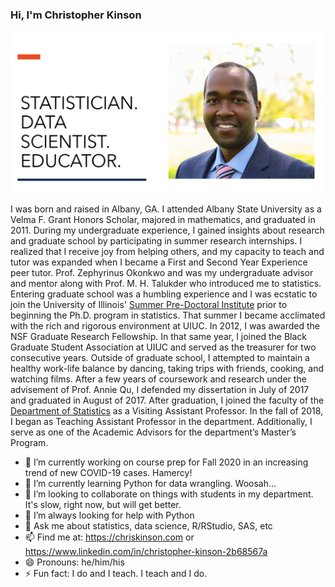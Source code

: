 ### Hi, I'm Christopher Kinson

<img src="https://github.com/kinson2/kinson2/blob/master/img_background4.png">

I was born and raised in Albany, GA. I attended Albany State University as a Velma F. Grant Honors Scholar, majored in mathematics, and graduated in 2011. During my undergraduate experience, I gained insights about research and graduate school by participating in summer research internships.  I realized that I receive joy from helping others, and my capacity to teach and tutor was expanded when I became a First and Second Year Experience peer tutor. Prof. Zephyrinus Okonkwo and was my undergraduate advisor and mentor along with Prof. M. H. Talukder who introduced me to statistics. Entering graduate school was a humbling experience and I was ecstatic to join the University of Illinois' [Summer Pre-Doctoral Institute](http://www.grad.illinois.edu/spi) prior to beginning the Ph.D. program in statistics.  That summer I became acclimated with the rich and rigorous environment at UIUC. In 2012, I was awarded the NSF Graduate Research Fellowship. In that same year, I joined the Black Graduate Student Association at UIUC and served as the treasurer for two consecutive years. Outside of graduate school, I attempted to maintain a healthy work-life balance by dancing, taking trips with friends, cooking, and watching films. After a few years of coursework and research under the advisement of Prof. Annie Qu, I defended my dissertation in July of 2017 and graduated in August of 2017. After graduation, I joined the faculty of the [Department of Statistics](http://www.stat.illinois.edu/) as a Visiting Assistant Professor. In the fall of 2018, I began as Teaching Assistant Professor in the department. Additionally, I serve as one of the Academic Advisors for the department’s Master’s Program.

- 🔭 I’m currently working on course prep for Fall 2020 in an increasing trend of new COVID-19 cases. Hamercy!
- 🌱 I’m currently learning Python for data wrangling. Woosah...
- 👯 I’m looking to collaborate on things with students in my department. It's slow, right now, but will get better.
- 🤔 I’m always looking for help with Python
- 💬 Ask me about statistics, data science, R/RStudio, SAS, etc
- 📫 Find me at: https://chriskinson.com or https://www.linkedin.com/in/christopher-kinson-2b68567a
- 😄 Pronouns: he/him/his
- ⚡ Fun fact: I do and I teach. I teach and I do.
